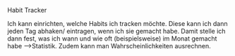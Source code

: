 Habit Tracker

Ich kann einrichten, welche Habits ich tracken möchte. Diese kann ich dann jeden Tag abhaken/ eintragen, wenn ich sie gemacht habe. Damit stelle ich dann fest, was ich wann und wie oft (beispielsweise) im Monat gemacht habe -->Statistik. Zudem kann man Wahrscheinlichkeiten ausrechnen. 